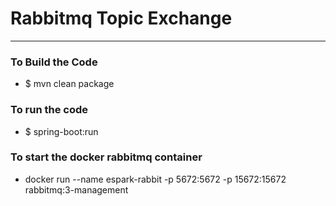 # Rabbitmq Topic Exchange 

----

### To Build the Code 
* $ mvn clean package

### To run the code 
* $ spring-boot:run

### To start the docker rabbitmq  container 
* docker run  --name espark-rabbit -p 5672:5672  -p 15672:15672 rabbitmq:3-management
